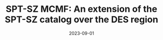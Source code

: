 ---
title: "SPT-SZ MCMF: An extension of the SPT-SZ catalog over the DES region"
collection: "publications"
category: "co_papers"
permalink: /publications/2023arXiv230909908K
link: https://ui.adsabs.harvard.edu/abs/2023arXiv230909908K/abstract
date: 2023-09-01
venue: "arXiv e-prints"
citation: "Klein, M., Mohr, J. J., Bocquet, S., et al. (2023), arXiv e-prints, arXiv:2309.09908."
---